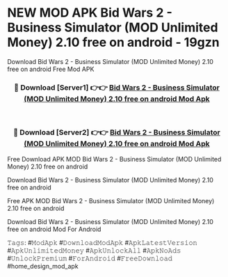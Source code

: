 # NEW MOD APK Bid Wars 2 - Business Simulator (MOD Unlimited Money) 2.10 free on android - 19gzn
Download Bid Wars 2 - Business Simulator (MOD Unlimited Money) 2.10 free on android Free Mod APK

<div align="center">
<h3>🔴 Download [Server1] 👉👉 <a href="https://apk-comot.site?title=Bid_Wars_2_-_Business_Simulator_(MOD_Unlimited_Money)_2.10_free_on_android">Bid Wars 2 - Business Simulator (MOD Unlimited Money) 2.10 free on android Mod Apk</a></h3><br>

<h3>🔴 Download [Server2] 👉👉 <a href="https://apk-comot.site?title=Bid_Wars_2_-_Business_Simulator_(MOD_Unlimited_Money)_2.10_free_on_android">Bid Wars 2 - Business Simulator (MOD Unlimited Money) 2.10 free on android Mod Apk</a></h3>
</div>


Free Download APK MOD Bid Wars 2 - Business Simulator (MOD Unlimited Money) 2.10 free on android

Download Bid Wars 2 - Business Simulator (MOD Unlimited Money) 2.10 free on android 

Free APK MOD Bid Wars 2 - Business Simulator (MOD Unlimited Money) 2.10 free on android 

Download Bid Wars 2 - Business Simulator (MOD Unlimited Money) 2.10 free on android Mod For Android

𝚃𝚊𝚐𝚜: #𝙼𝚘𝚍𝙰𝚙𝚔 #𝙳𝚘𝚠𝚗𝚕𝚘𝚊𝚍𝙼𝚘𝚍𝙰𝚙𝚔 #𝙰𝚙𝚔𝙻𝚊𝚝𝚎𝚜𝚝𝚅𝚎𝚛𝚜𝚒𝚘𝚗 #𝙰𝚙𝚔𝚄𝚗𝚕𝚒𝚖𝚒𝚝𝚎𝚍𝙼𝚘𝚗𝚎𝚢 #𝙰𝚙𝚔𝚄𝚗𝚕𝚘𝚌𝚔𝙰𝚕𝚕 #𝙰𝚙𝚔𝙽𝚘𝙰𝚍𝚜 #𝚄𝚗𝚕𝚘𝚌𝚔𝙿𝚛𝚎𝚖𝚒𝚞𝚖 #𝙵𝚘𝚛𝙰𝚗𝚍𝚛𝚘𝚒𝚍 #𝙵𝚛𝚎𝚎𝙳𝚘𝚠𝚗𝚕𝚘𝚊𝚍 #home_design_mod_apk